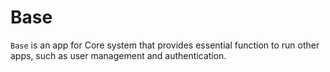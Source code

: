 # Base
`Base` is an app for Core system that provides essential
function to run other apps, such as user management and
authentication.
